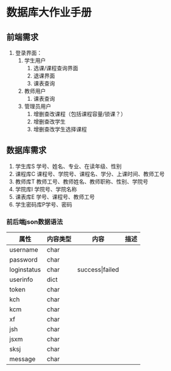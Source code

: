 # 数据库大作业手册

## 前端需求

1. 登录界面：
   1. 学生用户
      1. 选课/课程查询界面
      2. 退课界面
      3. 课表查询
   2. 教师用户
      1. 课表查询
   3. 管理员用户
      1. 增删查改课程（包括课程容量/锁课？）
      2. 增删查改学生
      3. 增删查改学生选择课程

## 数据库需求

1. 学生库S
   学号、姓名、专业、在读年级、性别
2. 课程库C
   课程号、学院号、课程名、学分、上课时间、教师工号
3. 教师库T
   教师工号、教师姓名、教师职称、性别、学院号
4. 学院库I
   学院号、学院名称
5. 课表库E
   学号、课程号、教师工号
6. 学生密码库P学号、密码

### 前后端json数据语法

| 属性        | 内容类型 | 内容            | 描述 |
| ----------- | -------- | --------------- | ---- |
| username    | char     |                 |      |
| password    | char     |                 |      |
| loginstatus | char     | success\|failed |      |
| userinfo    | dict     |                 |      |
| token       | char     |                 |      |
| kch         | char     |                 |      |
| kcm         | char     |                 |      |
| xf          | char     |                 |      |
| jsh         | char     |                 |      |
| jsxm        | char     |                 |      |
| sksj        | char     |                 |      |
| message     | char     |                 |      |

